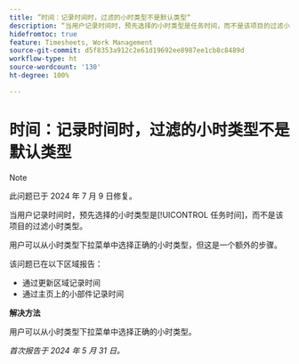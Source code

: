 ```yaml
---
title: ”时间：记录时间时，过滤的小时类型不是默认类型“
description: “当用户记录时间时，预先选择的小时类型是任务时间，而不是该项目的过滤小时类型。”
hidefromtoc: true
feature: Timesheets, Work Management
source-git-commit: d5f8353a912c2e61d19692ee8987ee1cb8c8489d
workflow-type: ht
source-wordcount: '130'
ht-degree: 100%

---
```



# 时间：记录时间时，过滤的小时类型不是默认类型

>[!NOTE]
>
>此问题已于 2024 年 7 月 9 日修复。

当用户记录时间时，预先选择的小时类型是[!UICONTROL 任务时间]，而不是该项目的过滤小时类型。

用户可以从小时类型下拉菜单中选择正确的小时类型，但这是一个额外的步骤。

该问题已在以下区域报告：

* 通过更新区域记录时间
* 通过主页上的小部件记录时间

**解决方法**

用户可以从小时类型下拉菜单中选择正确的小时类型。

_首次报告于 2024 年 5 月 31 日。_
